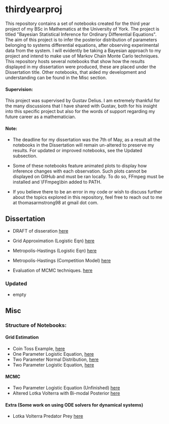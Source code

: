 # thirdyearproj
This repository contains a set of notebooks created for the third year project of my BSc in Mathematics at the University of York. The project is titled "Bayesian Statistical Inference for Ordinary Differential Equations". The aim of this project is to infer the posterior distribution of parameters belonging to systems differential equations, after observing experimental data from the system. I will evidently be taking a Bayesian approach to my project and intend to make use of Markov Chain Monte Carlo techniques. This repository hosts several notebooks that show how the results  displayed in my dissertation were produced, these are placed under the Dissertation  title. Other notebooks, that aided my development and understanding can be found in the Misc section.

#### Supervision:
This project was supervised by Gustav Delius. I am extremely thankful for the many discussions that I have shared with Gustav, both for his insight into this specific project but also for the words of support regarding my future career as a mathematician.
#### Note:
- The deadline for my dissertation was the 7th of May, as a result all the notebooks in the Dissertation will remain un-altered to preserve my results. For updated or improved notebooks, see the Updated subsection.

- Some of these notebooks feature animated plots to display how inference changes with each observation. Such plots cannot be displayed on GitHub and must be ran locally. To do so, FFmpeg must be installed and \FFmpeg\bin added to PATH.

- If you believe there to be an error in my code or wish to discuss further about the topics explored in this repository, feel free to reach out to me at thomasarmstrong98 at gmail dot com.
##  Dissertation
- DRAFT of disseration [here](https://github.com/thomasarmstrong98/thirdyearproj/blob/master/thomas_armstrong.pdf)

- Grid Approximation (Logistic Eqn) [here](https://github.com/thomasarmstrong98/thirdyearproj/blob/master/two_param_logitic_grid_approx.ipynb)
- Metropolis-Hastings (Logistic Eqn) [here](https://github.com/thomasarmstrong98/thirdyearproj/blob/master/two_param_mcmc_logisitc_eqn.ipynb)
- Metropolis-Hastings (Competition Model) [here](https://github.com/thomasarmstrong98/thirdyearproj/blob/master/complex_lotka_volterra.ipynb)
- Evaluation of MCMC techniques. [here](https://github.com/thomasarmstrong98/thirdyearproj/blob/master/problems_with_mh_mcmc.ipynb) 

### Updated
- empty

## Misc
### Structure of Notebooks:

#### Grid Estimation 
- Coin Toss Example, [here](https://github.com/thomasarmstrong98/thirdyearproj/blob/master/bayesian_coin_toss_bias.ipynb)
- One Parameter Logistic Equation, [here](https://github.com/thomasarmstrong98/thirdyearproj/blob/master/bayesian_logistic_eqn_grid.ipynb)
- Two Parameter Normal Distribution, [here](https://github.com/thomasarmstrong98/thirdyearproj/blob/master/grid_approx_two_param_normal.ipynb)
- Two Parameter Logistic Equation, [here](https://github.com/thomasarmstrong98/thirdyearproj/blob/master/two_param_logitic_grid_approx.ipynb)
  
#### MCMC
- Two Parameter Logistic Equation (Unfinished) [here](https://github.com/thomasarmstrong98/thirdyearproj/blob/master/logistic_two_param_mcmc.ipynb)
- Altered Lotka Volterra with Bi-modal Posterior [here](https://github.com/thomasarmstrong98/thirdyearproj/blob/master/altered_lotka_volterra_mcmc.ipynb)

#### Extra (Some work on using ODE solvers for dynamical systems)
- Lotka Volterra Predator Prey [here](https://github.com/thomasarmstrong98/thirdyearproj/blob/master/ode_solver_exploration.ipynb)
